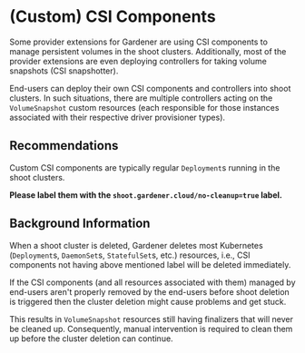 # (Custom) CSI Components

Some provider extensions for Gardener are using CSI components to manage persistent volumes in the shoot clusters.
Additionally, most of the provider extensions are even deploying controllers for taking volume snapshots (CSI snapshotter).

End-users can deploy their own CSI components and controllers into shoot clusters.
In such situations, there are multiple controllers acting on the `VolumeSnapshot` custom resources (each responsible for those instances associated with their respective driver provisioner types).

## Recommendations

Custom CSI components are typically regular `Deployment`s running in the shoot clusters.

**Please label them with the `shoot.gardener.cloud/no-cleanup=true` label.**

## Background Information

When a shoot cluster is deleted, Gardener deletes most Kubernetes (`Deployment`s, `DaemonSet`s, `StatefulSet`s, etc.) resources, i.e., CSI components not having above mentioned label will be deleted immediately.

If the CSI components (and all resources associated with them) managed by end-users aren't properly removed by the end-users before shoot deletion is triggered then the cluster deletion might cause problems and get stuck.

This results in `VolumeSnapshot` resources still having finalizers that will never be cleaned up.
Consequently, manual intervention is required to clean them up before the cluster deletion can continue.
